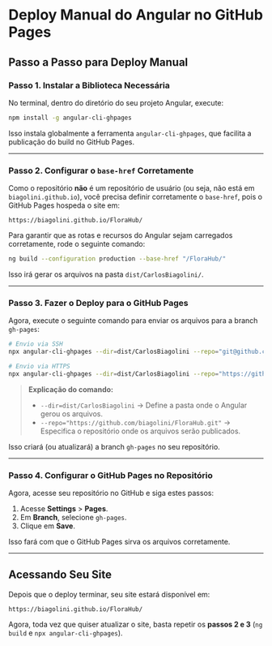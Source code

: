 # Deploy Manual do Angular no GitHub Pages

## Passo a Passo para Deploy Manual

### Passo 1. Instalar a Biblioteca Necessária
No terminal, dentro do diretório do seu projeto Angular, execute:

```sh
npm install -g angular-cli-ghpages
```

Isso instala globalmente a ferramenta `angular-cli-ghpages`, que facilita a publicação do build no GitHub Pages.

---

### Passo 2. Configurar o `base-href` Corretamente
Como o repositório **não** é um repositório de usuário (ou seja, não está em `biagolini.github.io`), você precisa definir corretamente o `base-href`, pois o GitHub Pages hospeda o site em:

```
https://biagolini.github.io/FloraHub/
```

Para garantir que as rotas e recursos do Angular sejam carregados corretamente, rode o seguinte comando:

```sh
ng build --configuration production --base-href "/FloraHub/"
```

Isso irá gerar os arquivos na pasta `dist/CarlosBiagolini/`.

---

### Passo 3. Fazer o Deploy para o GitHub Pages
Agora, execute o seguinte comando para enviar os arquivos para a branch `gh-pages`:

```sh
# Envio via SSH
npx angular-cli-ghpages --dir=dist/CarlosBiagolini --repo="git@github.com:biagolini/FloraHub.git"

# Envio via HTTPS
npx angular-cli-ghpages --dir=dist/CarlosBiagolini --repo="https://github.com/biagolini/FloraHub.git"
```

> **Explicação do comando:**
> - `--dir=dist/CarlosBiagolini` → Define a pasta onde o Angular gerou os arquivos.
> - `--repo="https://github.com/biagolini/FloraHub.git"` → Especifica o repositório onde os arquivos serão publicados.

Isso criará (ou atualizará) a branch `gh-pages` no seu repositório.

---

### Passo 4. Configurar o GitHub Pages no Repositório
Agora, acesse seu repositório no GitHub e siga estes passos:
1. Acesse **Settings** > **Pages**.
2. Em **Branch**, selecione `gh-pages`.
3. Clique em **Save**.

Isso fará com que o GitHub Pages sirva os arquivos corretamente.

---

## Acessando Seu Site
Depois que o deploy terminar, seu site estará disponível em:

```
https://biagolini.github.io/FloraHub/
```

Agora, toda vez que quiser atualizar o site, basta repetir os **passos 2 e 3** (`ng build` e `npx angular-cli-ghpages`).

